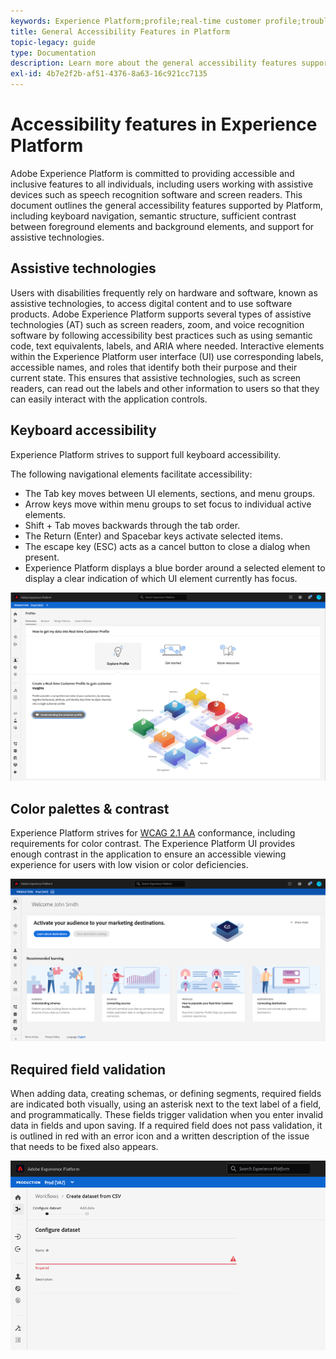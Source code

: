 ```yaml
---
keywords: Experience Platform;profile;real-time customer profile;troubleshooting;API;unified profile;Unified Profile;unified;Profile;rtcp;XDM graphs
title: General Accessibility Features in Platform
topic-legacy: guide
type: Documentation
description: Learn more about the general accessibility features supported by Adobe Experience Platform, including keyboard navigation, color palettes and contrast, and assistive technology support.
exl-id: 4b7e2f2b-af51-4376-8a63-16c921cc7135
---
```

# Accessibility features in Experience Platform

Adobe Experience Platform is committed to providing accessible and inclusive features to all individuals, including users working with assistive devices such as speech recognition software and screen readers. This document outlines the general accessibility features supported by Platform, including keyboard navigation, semantic structure, sufficient contrast between foreground elements and background elements, and support for assistive technologies.

## Assistive technologies

Users with disabilities frequently rely on hardware and software, known as assistive technologies, to access digital content and to use software products. Adobe Experience Platform supports several types of assistive technologies (AT) such as screen readers, zoom, and voice recognition software by following accessibility best practices such as using semantic code, text equivalents, labels, and ARIA where needed. Interactive elements within the Experience Platform user interface (UI) use corresponding labels, accessible names, and roles that identify both their purpose and their current state. This ensures that assistive technologies, such as screen readers, can read out the labels and other information to users so that they can easily interact with the application controls.

## Keyboard accessibility

Experience Platform strives to support full keyboard accessibility.

The following navigational elements facilitate accessibility: 
* The Tab key moves between UI elements, sections, and menu groups.
* Arrow keys move within menu groups to set focus to individual active elements. 
* Shift + Tab moves backwards through the tab order. 
* The Return (Enter) and Spacebar keys activate selected items. 
* The escape key (ESC) acts as a cancel button to close a dialog when present.
* Experience Platform displays a blue border around a selected element to display a clear indication of which UI element currently has focus. 

![A blue border appearing around a selected element to indicate that focus is applied.](images/profile-overview-tab.png)

## Color palettes & contrast

Experience Platform strives for [WCAG 2.1 AA](https://www.w3.org/TR/WCAG/) conformance, including requirements for color contrast. The Experience Platform UI provides enough contrast in the application to ensure an accessible viewing experience for users with low vision or color deficiencies.

![The color palette and contrast present on the homepage of the Experience Platform UI.](images/homepage.png)

## Required field validation

When adding data, creating schemas, or defining segments, required fields are indicated both visually, using an asterisk next to the text label of a field, and programmatically. These fields trigger validation when you enter invalid data in fields and upon saving. If a required field does not pass validation, it is outlined in red with an error icon and a written description of the issue that needs to be fixed also appears.

![A close up of a required field that has not passed validation. The field appears in red and an error icon is present.](images/field-validation.png)

